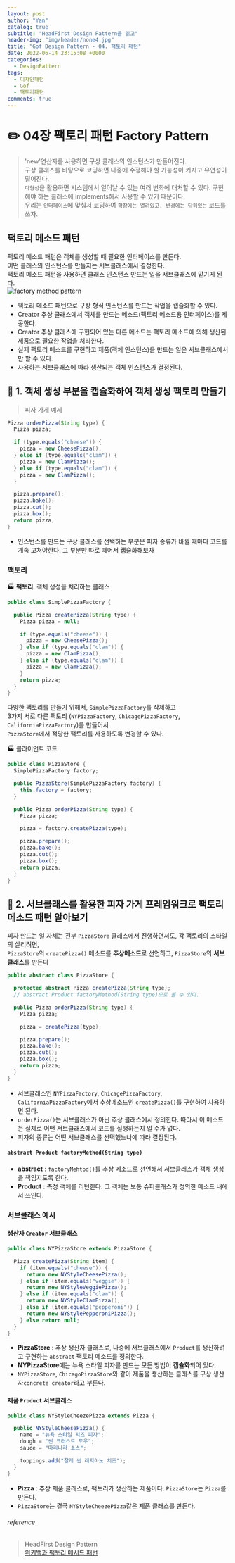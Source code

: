 ```yaml
---
layout: post
author: "Yan"
catalog: true
subtitle: "HeadFirst Design Pattern을 읽고"
header-img: "img/header/none4.jpg"
title: "Gof Design Pattern - 04. 팩토리 패턴"
date: 2022-06-14 23:15:08 +0000
categories:
  - DesignPattern
tags:
  - 디자인패턴
  - Gof
  - 팩토리패턴
comments: true
---
```


# ✏️ 04장 팩토리 패턴 Factory Pattern

> 'new'연산자를 사용하면 구상 클래스의 인스턴스가 만들어진다.   
> 구상 클래스를 바탕으로 코딩하면 나중에 수정해야 할 가능성이 커지고 유연성이 떨어진다.   
> `다형성`을 활용하면 시스템에서 일어날 수 있는 여러 변화에 대처할 수 있다. 구현해야 하는 클래스에 implements해서 사용할 수 있기 때문이다.  
> 우리는 `인터페이스`에 맞춰서 코딩하여 `확장에는 열려있고, 변경에는 닫혀있는` 코드를 쓰자.


## 팩토리 메소드 패턴  

팩토리 메소드 패턴은 객체를 생성할 때 필요한 인터페이스를 만든다.  
어떤 클래스의 인스턴스를 만들지는 서브클래스에서 결정한다.  
팩토리 메소드 패턴을 사용하면 클래스 인스턴스 만드는 일을 서브클래스에 맡기게 된다.  
![factory method pattern](https://upload.wikimedia.org/wikipedia/commons/thumb/a/a3/FactoryMethod.svg/600px-FactoryMethod.svg.png)

- 팩토리 메소드 패턴으로 구상 형식 인스턴스를 만드는 작업을 캡슐화할 수 있다.
- Creator 추상 클래스에서 객체를 만드는 메소드(팩토리 메소드용 인터페이스)를 제공한다.
- Creator 추상 클래스에 구현되어 있는 다른 메소드는 팩토리 메소드에 의해 생산된 제품으로 필요한 작업을 처리한다.
- 실제 팩토리 메소드를 구현하고 제품(객체 인스턴스)을 만드는 일은 서브클래스에서만 할 수 있다.
- 사용하는 서브클래스에 따라 생산되는 객체 인스턴스가 결정된다.


## 🍕 1. 객체 생성 부분을 캡슐화하여 객체 생성 팩토리 만들기

> 피자 가게 예제

```java
Pizza orderPizza(String type) {
  Pizza pizza;

  if (type.equals("cheese")) {
    pizza = new CheesePizza();
  } else if (type.equals("clam")) {
    pizza = new ClamPizza();
  } else if (type.equals("clam")) {
    pizza = new ClamPizza();
  } 

  pizza.prepare();
  pizza.bake();
  pizza.cut();
  pizza.box();
  return pizza;
}
```

- 인스턴스를 만드는 구상 클래스를 선택하는 부분은 피자 종류가 바뀔 때마다 코드를 계속 고쳐야한다. 그 부분만 따로 떼어서 캡슐화해보자

### 팩토리 

🏭 **팩토리**: 객체 생성을 처리하는 클래스
```java
public class SimplePizzaFactory {

  public Pizza createPizza(String type) {
    Pizza pizza = null;

    if (type.equals("cheese")) {
      pizza = new CheesePizza();
    } else if (type.equals("clam")) {
      pizza = new ClamPizza();
    } else if (type.equals("clam")) {
      pizza = new ClamPizza();
    } 
    return pizza;
  }
}
```
다양한 팩토리를 만들기 위해서, `SimplePizzaFactory`를 삭제하고  
3가지 서로 다른 팩토리 (`NYPizzaFactory`, `ChicagePizzaFactory`, `CaliforniaPizzaFactory`)를 만들어서  
`PizzaStore`에서 적당한 팩토리를 사용하도록 변경할 수 있다.

🏭 클라이언트 코드
```java
public class PizzaStore {
  SimplePizzaFactory factory;

  public PizzaStore(SimplePizzaFactory factory) {
    this.factory = factory;
  }

  public Pizza orderPizza(String type) {
    Pizza pizza;

    pizza = factory.createPizza(type);

    pizza.prepare();
    pizza.bake();
    pizza.cut();
    pizza.box();
    return pizza;
  }
}
```


## 🍕 2. 서브클래스를 활용한 피자 가게 프레임워크로 팩토리 메소드 패턴 알아보기

피자 만드는 일 자체는 전부 `PizzaStore` 클래스에서 진행하면서도, 각 팩토리의 스타일의 살리려면,  
`PizzaStore`의 `createPizza()` 메소드를 **추상메소드**로 선언하고, `PizzaStore`의 **서브클래스**를 만든다

```java
public abstract class PizzaStore {

  protected abstract Pizza createPizza(String type);
  // abstract Product factoryMethod(String type)으로 볼 수 있다.

  public Pizza orderPizza(String type) {
    Pizza pizza;

    pizza = createPizza(type);

    pizza.prepare();
    pizza.bake();
    pizza.cut();
    pizza.box();
    return pizza;
  }
}
```

- 서브클래스인 `NYPizzaFactory`, `ChicagePizzaFactory`, `CaliforniaPizzaFactory`에서 추상메소드인 `createPizza()`를 구현하여 사용하면 된다.
- `orderPizza()`는 서브클래스가 아닌 추상 클래스에서 정의한다. 따라서 이 메소드는 실제로 어떤 서브클래스에서 코드를 실행하는지 알 수가 없다.
- 피자의 종류는 어떤 서브클래스를 선택했느냐에 따라 결정된다.

#### `abstract Product factoryMethod(String type)`

- **abstract** : `factoryMehtod()`를 추상 메소드로 선언해서 서브클래스가 객체 생성을 책임지도록 한다. 
- **Product** : 측정 객체를 리턴한다. 그 객체는 보통 슈퍼클래스가 정의한 메소드 내에서 쓰인다.

### 서브클래스 예시

#### 생산자 `Creator` 서브클래스

```java
public class NYPizzaStore extends PizzaStore {

  Pizza createPizza(String item) {
    if (item.equals("cheese")) {
      return new NYStyleCheesePizza();
    } else if (item.equals("veggie")) {
      return new NYStyleVeggiePizza();
    } else if (item.equals("clam")) {
      return new NYStyleClamPizza();
    } else if (item.equals("pepperoni")) {
      return new NYStylePepperoniPizza();
    } else return null;
  }
}
```
- **PizzaStore** : 추상 생산자 클래스로, 나중에 서브클래스에서 `Product`를 생산하려고 구현하는 `abstract` 팩토리 메소드를 정의한다.
- **NYPizzaStore**에는 뉴욕 스타일 피자를 만드는 모든 방법이 **캡슐화**되어 있다.
- `NYPizzaStore`, `ChicagoPizzaStore`와 같이 제품을 생산하는 클래스를 구상 생산자`concrete creator`라고 부른다.


#### 제품 `Product` 서브클래스

```java
public class NYStyleCheezePizza extends Pizza {

  public NYStyleCheesePizza() {
    name = "뉴욕 스타일 치즈 피자";
    dough = "씬 크러스트 도우";
    sauce = "마리나라 소스";

    toppings.add("잘게 썬 레지아노 치즈");
  }
}
```
- **Pizza** : 추상 제품 클래스로, 팩토리가 생산하는 제품이다. `PizzaStore`는 `Pizza`를 만든다.
- `PizzaStore`는 결국 `NYStyleCheezePizza`같은 제품 클래스를 만든다.

###### reference

> HeadFirst Design Pattern  
> [위키백과 팩토리 메서드 패턴](https://ko.wikipedia.org/wiki/%ED%8C%A9%ED%86%A0%EB%A6%AC_%EB%A9%94%EC%84%9C%EB%93%9C_%ED%8C%A8%ED%84%B4)